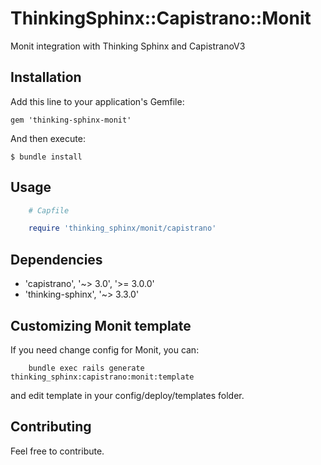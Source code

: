 # ThinkingSphinx::Capistrano::Monit

Monit integration with Thinking Sphinx and CapistranoV3

## Installation

Add this line to your application's Gemfile:

    gem 'thinking-sphinx-monit'

And then execute:

    $ bundle install

## Usage
```ruby
    # Capfile

    require 'thinking_sphinx/monit/capistrano'
```

## Dependencies
- 'capistrano', '~> 3.0', '>= 3.0.0'
- 'thinking-sphinx', '~> 3.3.0'

## Customizing Monit template

If you need change config for Monit, you can:

```
    bundle exec rails generate thinking_sphinx:capistrano:monit:template

```
and edit template in your config/deploy/templates folder.

## Contributing
Feel free to contribute.